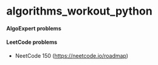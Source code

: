 # algorithms_workout_python
#### AlgoExpert problems

#### LeetCode problems
- NeetCode 150 (https://neetcode.io/roadmap)
